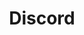 ---
title: "Discord"
redirect: https://discord.gg/abQTFVprNW
layout: redirect
permalink: /discord/
sitemap: false
---